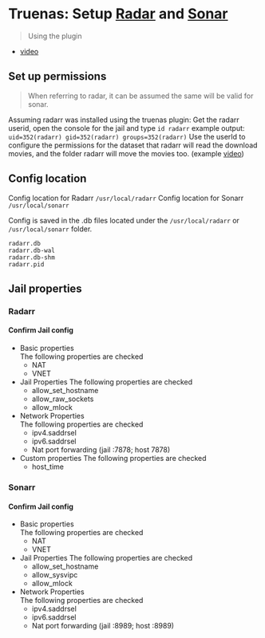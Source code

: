# Truenas: Setup [Radar](https://github.com/Radarr/Radarr) and [Sonar](https://github.com/Sonarr/Sonarr)
>Using the plugin

- [video](https://youtu.be/DQIGUmWxBX8?t=165)

## Set up permissions
> When referring to radar, it can be assumed the same will be valid for sonar.

Assuming radarr was installed using the truenas plugin:
Get the radarr userid, open the console for the jail and type `id radarr`
example output: `uid=352(radarr) gid=352(radarr) groups=352(radarr)`
Use the userId to configure the permissions for the dataset that radarr will read the download movies, and the folder radarr will move the movies too.
(example [video](https://www.youtube.com/watch?v=looBzNEtjDQ&list=WL&index=10&t=689s))


## Config location
Config location for Radarr `/usr/local/radarr`
Config location for Sonarr `/usr/local/sonarr`

Config is saved in the .db files located under the `/usr/local/radarr` or `/usr/local/sonarr` folder.
```
radarr.db       
radarr.db-wal
radarr.db-shm   
radarr.pid
```

## Jail properties

### Radarr
#### Confirm Jail config
- Basic properties  
  The following properties are checked
  - NAT
  - VNET
- Jail Properties
  The following properties are checked
    - allow_set_hostname
    - allow_raw_sockets
    - allow_mlock
- Network Properties  
  The following properties are checked
  - ipv4.saddrsel
  - ipv6.saddrsel
  - Nat port forwarding (jail :7878; host 7878)
 - Custom properties
   The following properties are checked
   - host_time

### Sonarr
#### Confirm Jail config
- Basic properties  
  The following properties are checked
  - NAT
  - VNET
- Jail Properties
The following properties are checked
  - allow_set_hostname
  - allow_sysvipc
  - allow_mlock
- Network Properties  
The following properties are checked
  - ipv4.saddrsel
  - ipv6.saddrsel
  - Nat port forwarding (jail :8989; host :8989)
  
    
  
